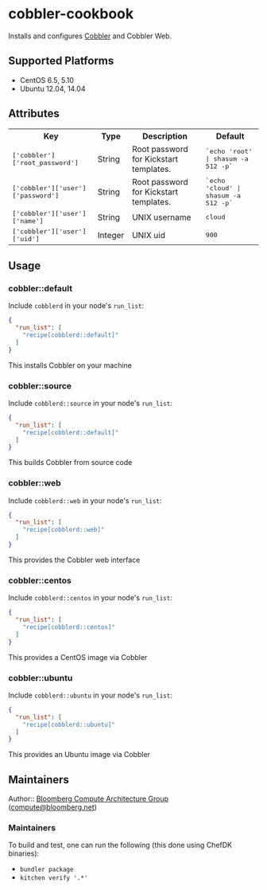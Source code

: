 cobbler-cookbook
================

Installs and configures [Cobbler][1] and Cobbler Web.

## Supported Platforms
- CentOS 6.5, 5.10
- Ubuntu 12.04, 14.04

## Attributes

<table>
  <tr>
    <th>Key</th>
    <th>Type</th>
    <th>Description</th>
    <th>Default</th>
  </tr>
  <tr>
    <td><tt>['cobbler']['root_password']</tt></td>
    <td>String</td>
    <td>Root password for Kickstart templates.</td>
    <td><tt>`echo 'root' | shasum -a 512 -p`</tt></td>
  </tr>
  <tr>
    <td><tt>['cobbler']['user']['password']</tt></td>
    <td>String</td>
    <td>Root password for Kickstart templates.</td>
    <td><tt>`echo 'cloud' | shasum -a 512 -p`</tt></td>
  </tr>
  <tr>
    <td><tt>['cobbler']['user']['name']</tt></td>
    <td>String</td>
    <td>UNIX username</td>
    <td><tt>cloud</tt></td>
  </tr>
  <tr>
    <td><tt>['cobbler']['user']['uid']</tt></td>
    <td>Integer</td>
    <td>UNIX uid</td>
    <td><tt>900</tt></td>
  </tr>
</table>

## Usage

### cobbler::default

Include `cobblerd` in your node's `run_list`:

```json
{
  "run_list": [
    "recipe[cobblerd::default]"
  ]
}
```

This installs Cobbler on your machine

### cobbler::source

Include `cobblerd::source` in your node's `run_list`:

```json
{
  "run_list": [
    "recipe[cobblerd::default]"
  ]
}
```

This builds Cobbler from source code

### cobbler::web

Include `cobblerd::web` in your node's `run_list`:

```json
{
  "run_list": [
    "recipe[cobblerd::web]"
  ]
}
```

This provides the Cobbler web interface

### cobbler::centos

Include `cobblerd::centos` in your node's `run_list`:

```json
{
  "run_list": [
    "recipe[cobblerd::centos]"
  ]
}
```

This provides a CentOS image via Cobbler

### cobbler::ubuntu

Include `cobblerd::ubuntu` in your node's `run_list`:

```json
{
  "run_list": [
    "recipe[cobblerd::ubuntu]"
  ]
}
```

This provides an Ubuntu image via Cobbler

## Maintainers

Author:: [Bloomberg Compute Architecture Group][2] (<compute@bloomberg.net>)

### Maintainers

To build and test, one can run the following (this done using ChefDK binaries):
* `bundler package`
* `kitchen verify '.*'`

[1]: http://www.cobblerd.org
[2]: http://www.bloomberglabs.com/compute-architecture/

